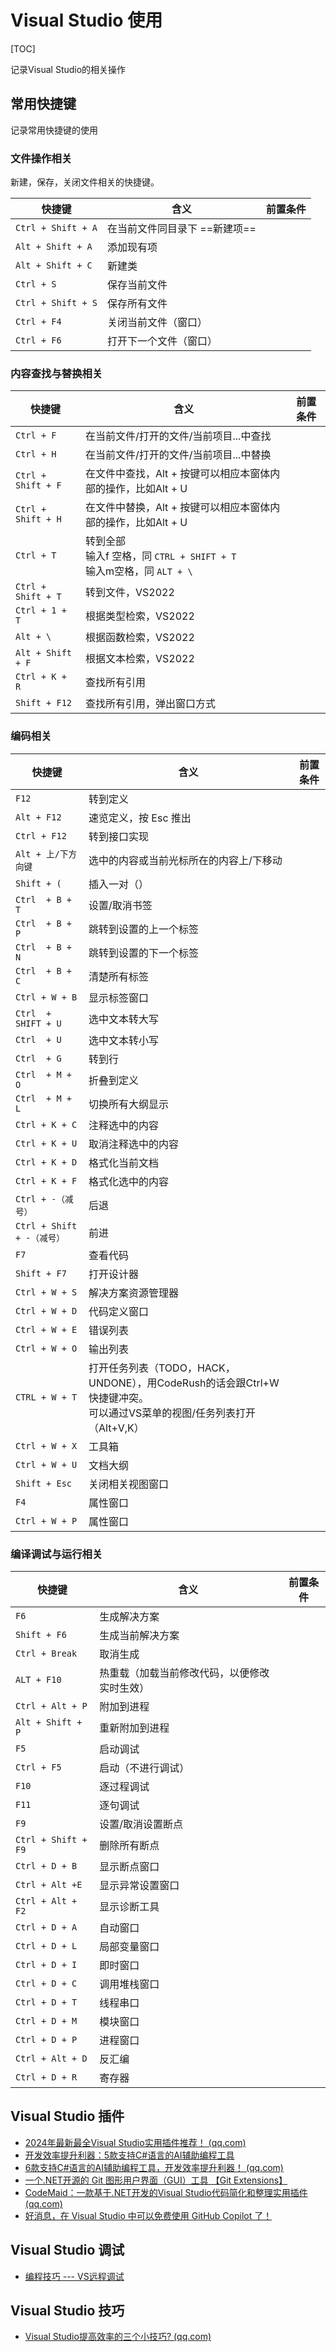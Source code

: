 # Visual Studio 使用

[TOC]

记录Visual Studio的相关操作

## 常用快捷键

记录常用快捷键的使用

### 文件操作相关

新建，保存，关闭文件相关的快捷键。

| 快捷键             | 含义                          | 前置条件 |
| ------------------ | ----------------------------- | -------- |
| `Ctrl + Shift + A` | 在当前文件同目录下 ==新建项== |          |
| `Alt + Shift + A`  | 添加现有项                    |          |
| `Alt + Shift + C`  | 新建类                        |          |
| `Ctrl + S`         | 保存当前文件                  |          |
| `Ctrl + Shift + S` | 保存所有文件                  |          |
| `Ctrl + F4`        | 关闭当前文件（窗口）          |          |
| `Ctrl + F6`        | 打开下一个文件（窗口）        |          |



### 内容查找与替换相关

| 快捷键             | 含义                                                         | 前置条件 |
| ------------------ | ------------------------------------------------------------ | -------- |
| `Ctrl + F`         | 在当前文件/打开的文件/当前项目...中查找                      |          |
| `Ctrl + H`         | 在当前文件/打开的文件/当前项目...中替换                      |          |
| `Ctrl + Shift + F` | 在文件中查找，Alt + 按键可以相应本窗体内部的操作，比如Alt + U |          |
| `Ctrl + Shift + H` | 在文件中替换，Alt + 按键可以相应本窗体内部的操作，比如Alt + U |          |
| `Ctrl + T`         | 转到全部<br />输入f 空格，同 `CTRL + SHIFT + T`<br />输入m空格，同 `ALT + \` |          |
| `Ctrl + Shift + T` | 转到文件，VS2022                                             |          |
| `Ctrl + 1 + T`     | 根据类型检索，VS2022                                         |          |
| `Alt + \`          | 根据函数检索，VS2022                                         |          |
| `Alt + Shift + F`  | 根据文本检索，VS2022                                         |          |
| `Ctrl + K + R`     | 查找所有引用                                                 |          |
| `Shift + F12`      | 查找所有引用，弹出窗口方式                                   |          |



### 编码相关

| 快捷键                     | 含义                                                         | 前置条件 |
| -------------------------- | ------------------------------------------------------------ | -------- |
| `F12`                      | 转到定义                                                     |          |
| `Alt + F12`                | 速览定义，按 Esc 推出                                        |          |
| `Ctrl + F12`               | 转到接口实现                                                 |          |
| `Alt + 上/下方向键`        | 选中的内容或当前光标所在的内容上/下移动                      |          |
| `Shift + (`                | 插入一对（）                                                 |          |
| `Ctrl  + B + T`            | 设置/取消书签                                                |          |
| `Ctrl  + B + P`            | 跳转到设置的上一个标签                                       |          |
| `Ctrl  + B + N`            | 跳转到设置的下一个标签                                       |          |
| `Ctrl  + B + C`            | 清楚所有标签                                                 |          |
| `Ctrl + W + B`             | 显示标签窗口                                                 |          |
| `Ctrl  + SHIFT + U`        | 选中文本转大写                                               |          |
| `Ctrl  + U`                | 选中文本转小写                                               |          |
| `Ctrl  + G`                | 转到行                                                       |          |
| `Ctrl  + M + O`            | 折叠到定义                                                   |          |
| `Ctrl  + M + L`            | 切换所有大纲显示                                             |          |
| `Ctrl + K + C`             | 注释选中的内容                                               |          |
| `Ctrl + K + U`             | 取消注释选中的内容                                           |          |
| `Ctrl + K + D`             | 格式化当前文档                                               |          |
| `Ctrl + K + F`             | 格式化选中的内容                                             |          |
| `Ctrl + -（减号）`         | 后退                                                         |          |
| `Ctrl + Shift + -（减号）` | 前进                                                         |          |
| `F7`                       | 查看代码                                                     |          |
| `Shift + F7`               | 打开设计器                                                   |          |
| `Ctrl + W + S`             | 解决方案资源管理器                                           |          |
| `Ctrl + W + D`             | 代码定义窗口                                                 |          |
| `Ctrl + W + E`             | 错误列表                                                     |          |
| `Ctrl + W + O`             | 输出列表                                                     |          |
| `CTRL + W + T`             | 打开任务列表（TODO，HACK，UNDONE），用CodeRush的话会跟Ctrl+W快捷键冲突。<br />可以通过VS菜单的视图/任务列表打开（Alt+V,K） |          |
| `Ctrl + W + X`             | 工具箱                                                       |          |
| `Ctrl + W + U`             | 文档大纲                                                     |          |
| `Shift + Esc`              | 关闭相关视图窗口                                             |          |
| `F4`                       | 属性窗口                                                     |          |
| `Ctrl + W + P`             | 属性窗口                                                     |          |



### 编译调试与运行相关

| 快捷键              | 含义                                         | 前置条件 |
| ------------------- | -------------------------------------------- | -------- |
| `F6`                | 生成解决方案                                 |          |
| `Shift + F6`        | 生成当前解决方案                             |          |
| `Ctrl + Break`      | 取消生成                                     |          |
| `ALT + F10`         | 热重载（加载当前修改代码，以便修改实时生效） |          |
| `Ctrl + Alt + P`    | 附加到进程                                   |          |
| `Alt + Shift + P`   | 重新附加到进程                               |          |
| `F5`                | 启动调试                                     |          |
| `Ctrl + F5`         | 启动（不进行调试）                           |          |
| `F10`               | 逐过程调试                                   |          |
| `F11`               | 逐句调试                                     |          |
| `F9`                | 设置/取消设置断点                            |          |
| `Ctrl + Shift + F9` | 删除所有断点                                 |          |
| `Ctrl + D + B`      | 显示断点窗口                                 |          |
| `Ctrl + Alt +E`     | 显示异常设置窗口                             |          |
| `Ctrl + Alt + F2`   | 显示诊断工具                                 |          |
| `Ctrl + D + A`      | 自动窗口                                     |          |
| `Ctrl + D + L`      | 局部变量窗口                                 |          |
| `Ctrl + D + I`      | 即时窗口                                     |          |
| `Ctrl + D + C`      | 调用堆栈窗口                                 |          |
| `Ctrl + D + T`      | 线程串口                                     |          |
| `Ctrl + D + M`      | 模块窗口                                     |          |
| `Ctrl + D + P`      | 进程窗口                                     |          |
| `Ctrl + Alt + D`    | 反汇编                                       |          |
| `Ctrl + D + R`      | 寄存器                                       |          |



## Visual Studio 插件

- [2024年最新最全Visual Studio实用插件推荐！ (qq.com)](https://mp.weixin.qq.com/s/A5mMJZkcUMdfkJFNG7sEWQ)
- [开发效率提升利器：5款支持C#语言的AI辅助编程工具](https://mp.weixin.qq.com/s?__biz=MzIxMTUzNzM5Ng==&mid=2247503495&idx=1&sn=53da5ec1a1dd8cf6c325d062ad4e7f3d&chksm=96faa2572620b58390a2279a909aa2a06771ad74194d998fbf3f6257523ec04b5f2531569c49&scene=126&sessionid=1722213176#rd)
- [6款支持C#语言的AI辅助编程工具，开发效率提升利器！ (qq.com)](https://mp.weixin.qq.com/s/09B6fKbGgQU90VNK74uPCg)
- [一个.NET开源的 Git 图形用户界面（GUI）工具 【Git Extensions】](https://mp.weixin.qq.com/s?__biz=MzIxMTUzNzM5Ng==&mid=2247504786&idx=1&sn=2de96ff67d8ae52e321d8253dfc3313b&chksm=967394d5b92ba761cd9913eacf575433b0366eaeac410d959eae91cd59d45a50a35cde4d894a&scene=126&sessionid=1725842446#rd)
- [CodeMaid：一款基于.NET开发的Visual Studio代码简化和整理实用插件 (qq.com)](https://mp.weixin.qq.com/s?__biz=MzIxMTUzNzM5Ng==&mid=2247505738&idx=1&sn=0d56b52d12141ea48334d2236f59cbb8&chksm=965c6d42d76ffbe56cfc3c80c1ac84d21826f2fb159bf09db9721bcdcea8814d2ba47017226a&scene=126&sessionid=1727138667#rd)
- [好消息，在 Visual Studio 中可以免费使用 GitHub Copilot 了！](https://mp.weixin.qq.com/s?__biz=MzIxMTUzNzM5Ng==&mid=2247508650&idx=1&sn=94bf5d51db25746b0e7d34c20c6c66ad&chksm=968d71b48d47932cc6b36649de5e365f8dd15b65dbe14c05b02ee2b20d82203a931321f2587a&scene=126&sessionid=1734694164#rd)



## Visual Studio 调试

- [编程技巧 --- VS远程调试](https://mp.weixin.qq.com/s?__biz=MzIxMTUzNzM5Ng==&mid=2247504050&idx=3&sn=b6faeeec08ba9125fd11d3f867601aac&chksm=96467c32caa9c460f5d03a7286c36d1943649345bf5e6245c35c0bb2c1e82c7f3e558e7f8ddb&scene=126&sessionid=1723511292#rd)



## Visual Studio 技巧

- [Visual Studio提高效率的三个小技巧? (qq.com)](https://mp.weixin.qq.com/s?__biz=MzIxMTUzNzM5Ng==&mid=2247506312&idx=4&sn=133f42ea0405698f6512f7e2597365e6&chksm=96747c9c1a4963d451ddcf7bf38f5c371db01393b0b184da8dd0c5ca2ff281caaf589346b7a2&scene=126&sessionid=1728867433#rd)
